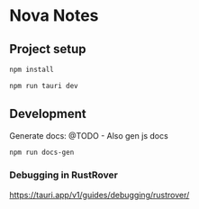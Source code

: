 # Nova Notes

## Project setup

```bash
npm install

npm run tauri dev

```

## Development

Generate docs:
@TODO - Also gen js docs

```bash
npm run docs-gen
```

### Debugging in RustRover

https://tauri.app/v1/guides/debugging/rustrover/